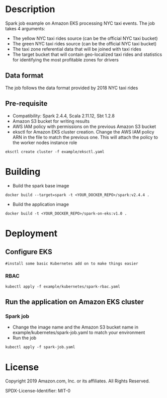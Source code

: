 
# Description

Spark job example on Amazon EKS processing NYC taxi events. The job takes 4 arguments:
* The yellow NYC taxi rides source (can be the official NYC taxi bucket)
* The green NYC taxi rides source (can be the official NYC taxi bucket)
* The taxi zone referential data that will be joined with taxi rides
* The target bucket that will contain geo-localized taxi rides and statistics for identifying the most profitable zones for drivers

## Data format

The job follows the data format provided by 2018 NYC taxi rides

## Pre-requisite

* Compatibility: Spark 2.4.4, Scala 2.11.12, Sbt 1.2.8
* Amazon S3 bucket for writing results
* AWS IAM policy with permissions on the previous Amazon S3 bucket
* eksctl for Amazon EKS cluster creation. Change the AWS IAM policy ARN in the file to match the previous one. This will attach the policy to the worker nodes instance role

`eksctl create cluster -f example/eksctl.yaml`


# Building

* Build the spark base image

`docker build --target=spark -t <YOUR_DOCKER_REPO>/spark:v2.4.4 .`
* Build the application image

`docker build -t <YOUR_DOCKER_REPO>/spark-on-eks:v1.0 .`


# Deployment

## Configure EKS

```shell
#install some basic Kubernetes add on to make things easier 

```

### RBAC

`kubectl apply -f example/kubernetes/spark-rbac.yaml`

## Run the application on Amazon EKS cluster

### Spark job

* Change the image name and the Amazon S3 bucket name in example/kubernetes/spark-job.yaml to match your environment
* Run the job

`kubectl apply -f spark-job.yaml`


# License

Copyright 2019 Amazon.com, Inc. or its affiliates. All Rights Reserved.

SPDX-License-Identifier: MIT-0
